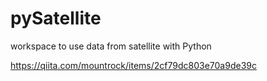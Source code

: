 # pySatellite
workspace to use data from satellite with Python

https://qiita.com/mountrock/items/2cf79dc803e70a9de39c

